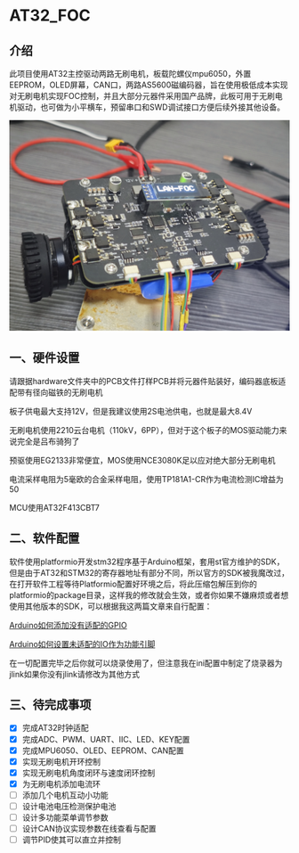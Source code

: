 # AT32_FOC

## 介绍

此项目使用AT32主控驱动两路无刷电机，板载陀螺仪mpu6050，外置EEPROM，OLED屏幕，CAN口，两路AS5600磁编码器，旨在使用极低成本实现对无刷电机实现FOC控制，并且大部分元器件采用国产品牌，此板可用于无刷电机驱动，也可做为小平横车，预留串口和SWD调试接口方便后续外接其他设备。

![1714216875026](image/README/1714216875026.png)


## 一、硬件设置

请跟据hardware文件夹中的PCB文件打样PCB并将元器件贴装好，编码器底板适配带有径向磁铁的无刷电机

板子供电最大支持12V，但是我建议使用2S电池供电，也就是最大8.4V

无刷电机使用2210云台电机（110kV，6PP），但对于这个板子的MOS驱动能力来说完全是吕布骑狗了

预驱使用EG2133非常便宜，MOS使用NCE3080K足以应对绝大部分无刷电机

电流采样电阻为5毫欧的合金采样电阻，使用TP181A1-CR作为电流检测IC增益为50

MCU使用AT32F413CBT7


## 二、软件配置

软件使用platformio开发stm32程序基于Arduino框架，套用st官方维护的SDK，但是由于AT32和STM32的寄存器地址有部分不同，所以官方的SDK被我魔改过，在打开软件工程等待Platformio配置好环境之后，将此压缩包解压到你的platformio的package目录，这样我的修改就会生效，或者你如果不嫌麻烦或者想使用其他版本的SDK，可以根据我这两篇文章来自行配置：

[Arduino如何添加没有适配的GPIO](https://zhuanlan.zhihu.com/p/693456340)

[Arduino如何设置未适配的IO作为功能引脚](https://zhuanlan.zhihu.com/p/693467202)

在一切配置完毕之后你就可以烧录使用了，但注意我在ini配置中制定了烧录器为jlink如果你没有jlink请修改为其他方式


## 三、待完成事项

* [X] 完成AT32时钟适配
* [X] 完成ADC、PWM、UART、IIC、LED、KEY配置
* [X] 完成MPU6050、OLED、EEPROM、CAN配置
* [X] 实现无刷电机开环控制
* [X] 实现无刷电机角度闭环与速度闭环控制
* [X] 为无刷电机添加电流环
* [ ] 添加几个电机互动小功能
* [ ] 设计电池电压检测保护电池
* [ ] 设计多功能菜单调节参数
* [ ] 设计CAN协议实现参数在线查看与配置
* [ ] 调节PID使其可以直立并控制
